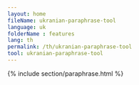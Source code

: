 ```yaml
---
layout: home
fileName: ukranian-paraphrase-tool
language: uk
folderName : features
lang: th
permalink: /th/ukranian-paraphrase-tool
tool: ukranian-paraphrase-tool
---
```

{% include section/paraphrase.html %}
